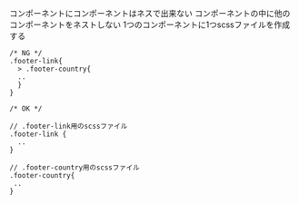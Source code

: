 コンポーネントにコンポーネントはネスで出来ない
コンポーネントの中に他のコンポーネントをネストしない
1つのコンポーネントに1つscssファイルを作成する

```
/* NG */
.footer-link{
  > .footer-country{
  ..
  }
}
```

```
/* OK */
 
// .footer-link用のscssファイル
.footer-link {
  ..
}
 
// .footer-country用のscssファイル
.footer-country{
 ..
}
```
